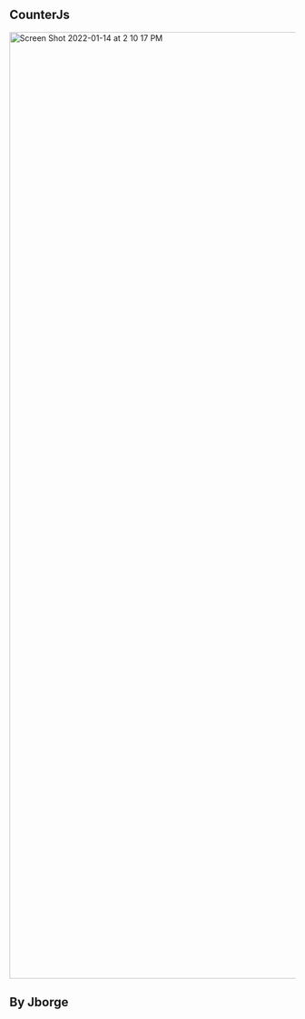 ## CounterJs
<img width="1666" alt="Screen Shot 2022-01-14 at 2 10 17 PM" src="https://user-images.githubusercontent.com/60979174/149571685-4353e97b-24d4-4556-bd21-8d0f16b14a2f.png">

## By Jborge 
